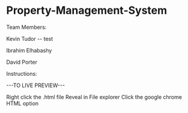 # Property-Management-System

Team Members:

Kevin Tudor -- test

Ibrahim Elhabashy

David Porter

Instructions:

---TO LIVE PREVIEW---

Right click the .html file 
Reveal in File explorer
Click the google chrome HTML option
